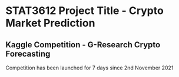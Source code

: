 # STAT3612 Project Title - Crypto Market Prediction

## Kaggle Competition - G-Research Crypto Forecasting

Competition has been launched for 7 days since 2nd November 2021
